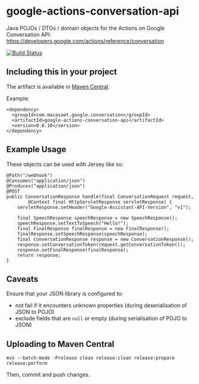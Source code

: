 # google-actions-conversation-api

Java POJOs / DTOs / domain objects  for the Actions on Google Conversation API: https://developers.google.com/actions/reference/conversation

[![Build Status](https://travis-ci.org/l0s/google-actions-conversation-api.svg?branch=master)](https://travis-ci.org/l0s/google-actions-conversation-api)

## Including this in your project

The artifact is available in [Maven Central](https://repo1.maven.org/maven2/com/macasaet/google/conversation/google-actions-conversation-api/).

Example:

    <dependency>
      <groupId>com.macasaet.google.conversation</groupId>
      <artifactId>google-actions-conversation-api</artifactId>
      <version>0.0.10</version>
    </dependency>

## Example Usage

These objects can be used with Jersey like so:

    @Path("/webhook")
    @Consumes("application/json")
    @Produces("application/json")
    @POST
    public ConversationResponse handle(final ConversationRequest request,
            @Context final HttpServletResponse servletResponse) {
        servletResponse.setHeader("Google-Assistant-API-Version", "v1");

        final SpeechResponse speechResponse = new SpeechResponse();
        speechResponse.setTextToSpeech("Hello!");
        final FinalResponse finalResponse = new FinalResponse();
        finalResponse.setSpeechResponse(speechResponse);
        final ConversationResponse response = new ConversationResponse();
        response.setConversationToken(request.getConversationToken());
        response.setFinalResponse(finalResponse);
        return response;
    }

## Caveats

Ensure that your JSON library is configured to:
* not fail if it encounters unknown properties (during deserialisation of JSON to POJO)
* exclude fields that are `null` or empty (during serialisation of POJO to JSON)

## Uploading to Maven Central

    mvn --batch-mode -Prelease clean release:clean release:prepare release:perform

Then, commit and push changes.
